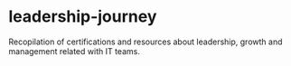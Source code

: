 # leadership-journey
Recopilation of certifications and resources about leadership, growth and management related with IT teams. 
